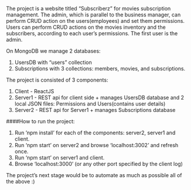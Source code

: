 The project is a website titled “Subscriberz” for movies subscription management.
The admin, which is parallel to the business manager, can perform CRUD action on the users(employees) and set them permissions.
Users can perform CRUD actions on the movies inventory and the subscribers, according to each user’s permissions.
The first user is the admin.

On MongoDB we manage 2 databases:
1. UsersDB with “users” collection
2. Subscriptions with 3 collections: members, movies, and subscriptions.

The project is consisted of 3 components:
1. Client - ReactJS
2. Server1 - REST api for client side + manages UsersDB database and 2 local JSON files: Permissions and Users(contains user details)
3. Server2 - REST api for Server1 + manages Subscriptions database

####How to run the project:
1. Run ’npm install’ for each of the components: server2, server1 and client.
2. Run ‘npm start’ on server2 and browse ‘localhost:3002’ and refresh once.
3. Run ‘npm start’ on server1 and client.
4. Browse ‘localhost:3000’ (or any other port specified by the client log)

The project’s next stage would be to automate as much as possible all of the above :)